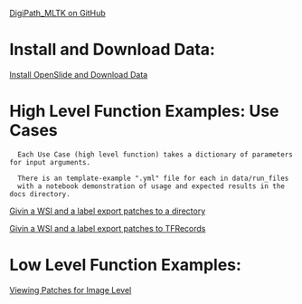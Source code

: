 [DigiPath_MLTK on GitHub](https://github.com/ncsa/DigiPath_MLTK/) <br>

# Install and Download Data:
[Install OpenSlide and Download Data](https://ncsa.github.io/DigiPath_MLTK/Download_Openslide_Data_For_Example_Code.html)

# High Level Function Examples: Use Cases
```text
  Each Use Case (high level function) takes a dictionary of parameters for input arguments.
  
  There is an template-example ".yml" file for each in data/run_files
  with a notebook demonstration of usage and expected results in the docs directory.
```
[Givin a WSI and a label export patches to a directory](https://ncsa.github.io/DigiPath_MLTK/image_file_to_patches_directory_for_image_level.html) <br>

[Givin a WSI and a label export patches to TFRecords](https://ncsa.github.io/DigiPath_MLTK/image_file_to_tfrecord_and_view_tfrecord.html) <br>

# Low Level Function Examples:
[Viewing Patches for Image Level](https://ncsa.github.io/DigiPath_MLTK/View_patches_for_Image_levels.html)
